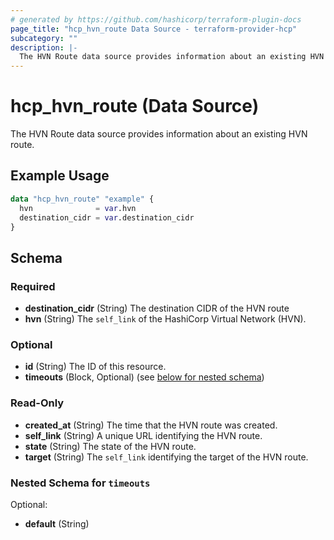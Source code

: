 ```yaml
---
# generated by https://github.com/hashicorp/terraform-plugin-docs
page_title: "hcp_hvn_route Data Source - terraform-provider-hcp"
subcategory: ""
description: |-
  The HVN Route data source provides information about an existing HVN route.
---
```


# hcp_hvn_route (Data Source)

The HVN Route data source provides information about an existing HVN route.

## Example Usage

```terraform
data "hcp_hvn_route" "example" {
  hvn              = var.hvn
  destination_cidr = var.destination_cidr
}
```

<!-- schema generated by tfplugindocs -->
## Schema

### Required

- **destination_cidr** (String) The destination CIDR of the HVN route
- **hvn** (String) The `self_link` of the HashiCorp Virtual Network (HVN).

### Optional

- **id** (String) The ID of this resource.
- **timeouts** (Block, Optional) (see [below for nested schema](#nestedblock--timeouts))

### Read-Only

- **created_at** (String) The time that the HVN route was created.
- **self_link** (String) A unique URL identifying the HVN route.
- **state** (String) The state of the HVN route.
- **target** (String) The `self_link` identifying the target of the HVN route.

<a id="nestedblock--timeouts"></a>
### Nested Schema for `timeouts`

Optional:

- **default** (String)


